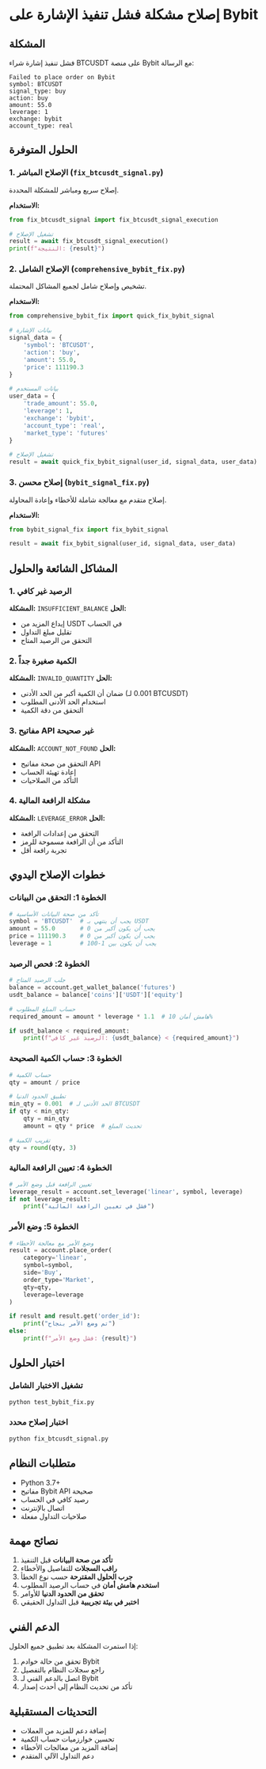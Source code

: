 # إصلاح مشكلة فشل تنفيذ الإشارة على Bybit

## المشكلة
فشل تنفيذ إشارة شراء BTCUSDT على منصة Bybit مع الرسالة:
```
Failed to place order on Bybit
symbol: BTCUSDT
signal_type: buy
action: buy
amount: 55.0
leverage: 1
exchange: bybit
account_type: real
```

## الحلول المتوفرة

### 1. الإصلاح المباشر (`fix_btcusdt_signal.py`)
إصلاح سريع ومباشر للمشكلة المحددة.

**الاستخدام:**
```python
from fix_btcusdt_signal import fix_btcusdt_signal_execution

# تشغيل الإصلاح
result = await fix_btcusdt_signal_execution()
print(f"النتيجة: {result}")
```

### 2. الإصلاح الشامل (`comprehensive_bybit_fix.py`)
تشخيص وإصلاح شامل لجميع المشاكل المحتملة.

**الاستخدام:**
```python
from comprehensive_bybit_fix import quick_fix_bybit_signal

# بيانات الإشارة
signal_data = {
    'symbol': 'BTCUSDT',
    'action': 'buy',
    'amount': 55.0,
    'price': 111190.3
}

# بيانات المستخدم
user_data = {
    'trade_amount': 55.0,
    'leverage': 1,
    'exchange': 'bybit',
    'account_type': 'real',
    'market_type': 'futures'
}

# تشغيل الإصلاح
result = await quick_fix_bybit_signal(user_id, signal_data, user_data)
```

### 3. إصلاح محسن (`bybit_signal_fix.py`)
إصلاح متقدم مع معالجة شاملة للأخطاء وإعادة المحاولة.

**الاستخدام:**
```python
from bybit_signal_fix import fix_bybit_signal

result = await fix_bybit_signal(user_id, signal_data, user_data)
```

## المشاكل الشائعة والحلول

### 1. الرصيد غير كافي
**المشكلة:** `INSUFFICIENT_BALANCE`
**الحل:**
- إيداع المزيد من USDT في الحساب
- تقليل مبلغ التداول
- التحقق من الرصيد المتاح

### 2. الكمية صغيرة جداً
**المشكلة:** `INVALID_QUANTITY`
**الحل:**
- ضمان أن الكمية أكبر من الحد الأدنى (0.001 لـ BTCUSDT)
- استخدام الحد الأدنى المطلوب
- التحقق من دقة الكمية

### 3. مفاتيح API غير صحيحة
**المشكلة:** `ACCOUNT_NOT_FOUND`
**الحل:**
- التحقق من صحة مفاتيح API
- إعادة تهيئة الحساب
- التأكد من الصلاحيات

### 4. مشكلة الرافعة المالية
**المشكلة:** `LEVERAGE_ERROR`
**الحل:**
- التحقق من إعدادات الرافعة
- التأكد من أن الرافعة مسموحة للرمز
- تجربة رافعة أقل

## خطوات الإصلاح اليدوي

### الخطوة 1: التحقق من البيانات
```python
# تأكد من صحة البيانات الأساسية
symbol = 'BTCUSDT'  # يجب أن ينتهي بـ USDT
amount = 55.0       # يجب أن يكون أكبر من 0
price = 111190.3    # يجب أن يكون أكبر من 0
leverage = 1        # يجب أن يكون بين 1-100
```

### الخطوة 2: فحص الرصيد
```python
# جلب الرصيد المتاح
balance = account.get_wallet_balance('futures')
usdt_balance = balance['coins']['USDT']['equity']

# حساب المبلغ المطلوب
required_amount = amount * leverage * 1.1  # هامش أمان 10%

if usdt_balance < required_amount:
    print(f"الرصيد غير كافي: {usdt_balance} < {required_amount}")
```

### الخطوة 3: حساب الكمية الصحيحة
```python
# حساب الكمية
qty = amount / price

# تطبيق الحدود الدنيا
min_qty = 0.001  # الحد الأدنى لـ BTCUSDT
if qty < min_qty:
    qty = min_qty
    amount = qty * price  # تحديث المبلغ

# تقريب الكمية
qty = round(qty, 3)
```

### الخطوة 4: تعيين الرافعة المالية
```python
# تعيين الرافعة قبل وضع الأمر
leverage_result = account.set_leverage('linear', symbol, leverage)
if not leverage_result:
    print("فشل في تعيين الرافعة المالية")
```

### الخطوة 5: وضع الأمر
```python
# وضع الأمر مع معالجة الأخطاء
result = account.place_order(
    category='linear',
    symbol=symbol,
    side='Buy',
    order_type='Market',
    qty=qty,
    leverage=leverage
)

if result and result.get('order_id'):
    print("تم وضع الأمر بنجاح")
else:
    print(f"فشل وضع الأمر: {result}")
```

## اختبار الحلول

### تشغيل الاختبار الشامل
```bash
python test_bybit_fix.py
```

### اختبار إصلاح محدد
```bash
python fix_btcusdt_signal.py
```

## متطلبات النظام

- Python 3.7+
- مفاتيح Bybit API صحيحة
- رصيد كافي في الحساب
- اتصال بالإنترنت
- صلاحيات التداول مفعلة

## نصائح مهمة

1. **تأكد من صحة البيانات** قبل التنفيذ
2. **راقب السجلات** للتفاصيل والأخطاء
3. **جرب الحلول المقترحة** حسب نوع الخطأ
4. **استخدم هامش أمان** في حساب الرصيد المطلوب
5. **تحقق من الحدود الدنيا** للأوامر
6. **اختبر في بيئة تجريبية** قبل التداول الحقيقي

## الدعم الفني

إذا استمرت المشكلة بعد تطبيق جميع الحلول:
1. تحقق من حالة خوادم Bybit
2. راجع سجلات النظام بالتفصيل
3. اتصل بالدعم الفني لـ Bybit
4. تأكد من تحديث النظام إلى أحدث إصدار

## التحديثات المستقبلية

- إضافة دعم للمزيد من العملات
- تحسين خوارزميات حساب الكمية
- إضافة المزيد من معالجات الأخطاء
- دعم التداول الآلي المتقدم
